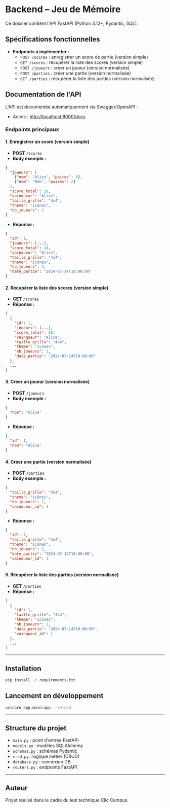 # Backend – Jeu de Mémoire

Ce dossier contient l'API FastAPI (Python 3.12+, Pydantic, SQL).

## Spécifications fonctionnelles

- **Endpoints à implémenter :**
  - `POST /scores` : enregistrer un score de partie (version simple)
  - `GET /scores` : récupérer la liste des scores (version simple)
  - `POST /joueurs` : créer un joueur (version normalisée)
  - `POST /parties` : créer une partie (version normalisée)
  - `GET /parties` : récupérer la liste des parties (version normalisée)

## Documentation de l'API

L'API est documentée automatiquement via Swagger/OpenAPI :
- Accès : [http://localhost:8000/docs](http://localhost:8000/docs)

### Endpoints principaux

#### 1. Enregistrer un score (version simple)
- **POST** `/scores`
- **Body exemple :**
```json
{
  "joueurs": [
    {"nom": "Alice", "paires": 6},
    {"nom": "Bob", "paires": 2}
  ],
  "score_total": 18,
  "vainqueur": "Alice",
  "taille_grille": "4x4",
  "theme": "icônes",
  "nb_joueurs": 2
}
```
- **Réponse :**
```json
{
  "id": 1,
  "joueurs": [...],
  "score_total": 18,
  "vainqueur": "Alice",
  "taille_grille": "4x4",
  "theme": "icônes",
  "nb_joueurs": 2,
  "date_partie": "2024-07-14T10:00:00"
}
```

#### 2. Récupérer la liste des scores (version simple)
- **GET** `/scores`
- **Réponse :**
```json
[
  {
    "id": 1,
    "joueurs": [...],
    "score_total": 18,
    "vainqueur": "Alice",
    "taille_grille": "4x4",
    "theme": "icônes",
    "nb_joueurs": 2,
    "date_partie": "2024-07-14T10:00:00"
  },
  ...
]
```

#### 3. Créer un joueur (version normalisée)
- **POST** `/joueurs`
- **Body exemple :**
```json
{
  "nom": "Alice"
}
```
- **Réponse :**
```json
{
  "id": 1,
  "nom": "Alice"
}
```

#### 4. Créer une partie (version normalisée)
- **POST** `/parties`
- **Body exemple :**
```json
{
  "taille_grille": "4x4",
  "theme": "icônes",
  "nb_joueurs": 2,
  "vainqueur_id": 1
}
```
- **Réponse :**
```json
{
  "id": 1,
  "taille_grille": "4x4",
  "theme": "icônes",
  "nb_joueurs": 2,
  "date_partie": "2024-07-14T10:00:00",
  "vainqueur_id": 1
}
```

#### 5. Récupérer la liste des parties (version normalisée)
- **GET** `/parties`
- **Réponse :**
```json
[
  {
    "id": 1,
    "taille_grille": "4x4",
    "theme": "icônes",
    "nb_joueurs": 2,
    "date_partie": "2024-07-14T10:00:00",
    "vainqueur_id": 1
  },
  ...
]
```

---

## Installation

```bash
pip install -r requirements.txt
```

## Lancement en développement

```bash
uvicorn app.main:app --reload
```

---

## Structure du projet

- `main.py` : point d'entrée FastAPI
- `models.py` : modèles SQLAlchemy
- `schemas.py` : schémas Pydantic
- `crud.py` : logique métier (CRUD)
- `database.py` : connexion DB
- `routers.py` : endpoints FastAPI

---

## Auteur

Projet réalisé dans le cadre du test technique Clic Campus. 